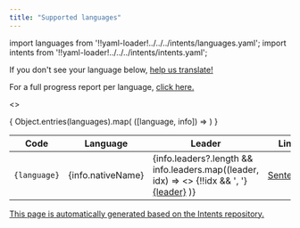 ```yaml
---
title: "Supported languages"
---
```


import languages from '!!yaml-loader!../../../intents/languages.yaml';
import intents from '!!yaml-loader!../../../intents/intents.yaml';

If you don't see your language below, [help us translate!](contributing)

For a full progress report per language, [click here.](https://home-assistant.github.io/intents/)

<>
  <table>
    <thead>
      <tr>
        <th>Code</th>
        <th>Language</th>
        <th>Leader</th>
        <th>Links</th>
      </tr>
    </thead>
    <tbody>
      {
        Object.entries(languages).map(
          ([language, info]) =>
            <tr>
              <td>
                <code>{language}</code>
              </td>
              <td>
                {info.nativeName}
              </td>
              <td>
                {info.leaders?.length &&
                    info.leaders.map((leader, idx) =>
                      <>
                        {!!idx && ', '}
                        <a href={`https://github.com/${leader}`}>{leader}</a>
                      </>
                    )}
              </td>
              <td>
                <a href={`https://github.com/home-assistant/intents/tree/main/sentences/${language}`}>Sentences</a>
              </td>
            </tr>
        )
      }
    </tbody>
  </table>
</>

[This page is automatically generated based on the Intents repository.](https://github.com/home-assistant/intents/blob/main/languages.yaml)
